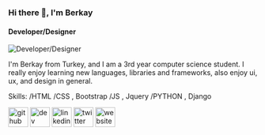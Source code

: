 ### Hi there 👋, I'm Berkay
#### Developer/Designer
![Developer/Designer](https://media2.giphy.com/media/13HgwGsXF0aiGY/giphy.gif)

I'm Berkay from Turkey, and I am a 3rd year computer science student. I really enjoy learning new languages, libraries and frameworks, also enjoy  ui, ux, and design in general.

Skills: /HTML /CSS , Bootstrap /JS , Jquery /PYTHON , Django


[<img src='https://cdn.jsdelivr.net/npm/simple-icons@3.0.1/icons/github.svg' alt='github' height='40'>](https://github.com/berkayalatas)  [<img src='https://cdn.jsdelivr.net/npm/simple-icons@3.0.1/icons/dev-dot-to.svg' alt='dev' height='40'>](https://dev.to/berkayalatas)  [<img src='https://cdn.jsdelivr.net/npm/simple-icons@3.0.1/icons/linkedin.svg' alt='linkedin' height='40'>](https://www.linkedin.com/in/berkay-alatas-5966831a7/)  [<img src='https://cdn.jsdelivr.net/npm/simple-icons@3.0.1/icons/twitter.svg' alt='twitter' height='40'>](https://twitter.com/berkayalatas1)  [<img src='https://cdn.jsdelivr.net/npm/simple-icons@3.0.1/icons/icloud.svg' alt='website' height='40'>](berkayalatas.gitgub.io)  


